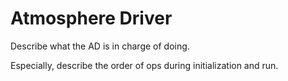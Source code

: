 # Atmosphere Driver

Describe what the AD is in charge of doing.

Especially, describe the order of ops during initialization and run.

